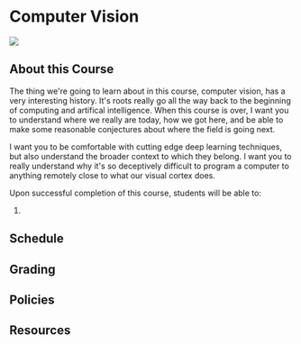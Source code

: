 # Computer Vision

![](graphics/roberts_world_3b.gif)

## About this Course

The thing we're going to learn about in this course, computer vision, has a very interesting history. It's roots really go all the way back to the beginning of computing and artifical intelligence. When this course is over, I want you to understand where we really are today, how we got here, and be able to make some reasonable conjectures about where the field is going next.

I want you to be comfortable with cutting edge deep learning techniques, but also understand the broader context to which they belong. I want you to really understand why it's so deceptively difficult to program a computer to anything remotely close to what our visual cortex does.

Upon successful completion of this course, students will be able to:

1. 

## Schedule

## Grading

## Policies

## Resources